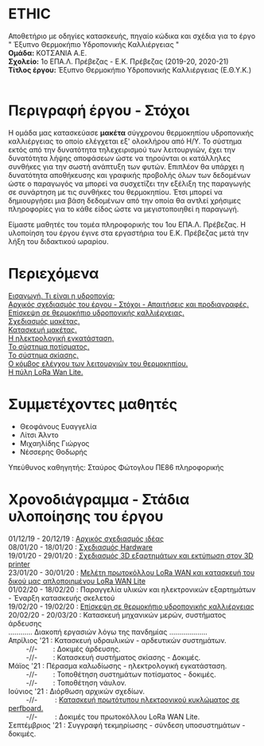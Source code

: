 # ETHIC
Αποθετήριο με οδηγίες κατασκευής, πηγαίο κώδικα και σχέδια για το έργο " Έξυπνο Θερμοκήπιο Υδροπονικής Καλλιέργειας "<br>
**Ομάδα:** ΚΟΤΣΑΝΙΑ Α.Ε. <br/>
**Σχολείο:** 1ο ΕΠΑ.Λ. Πρέβεζας - Ε.Κ. Πρέβεζας (2019-20, 2020-21)<br/>
**Τίτλος έργου:** Έξυπνο Θερμοκήπιο Υδροπονικής Καλλιέργειας (Ε.Θ.Υ.Κ.)<br/> 
<br/>

Περιγραφή έργου - Στόχοι
========================
Η ομάδα μας κατασκεύασε <b>μακέτα</b> σύγχρονου θερμοκηπίου υδροπονικής καλλιέργειας το οποίο ελέγχεται εξ' ολοκλήρου από Η/Υ. Το σύστημα εκτός από την δυνατότητα τηλεχειρισμού των λειτουργιών, έχει την δυνατότητα λήψης αποφάσεων ώστε να τηρούνται οι κατάλληλες συνθήκες για την σωστή ανάπτυξη των φυτών. Επιπλέον θα υπάρχει η δυνατότητα αποθήκευσης και γραφικής προβολής όλων των δεδομένων ώστε ο παραγωγός να μπορεί να συσχετίζει την εξέλιξη της παραγωγής σε συνάρτηση με τις συνθήκες του θερμοκηπίου. Έτσι μπορεί να δημιουργήσει μια βάση δεδομένων από την οποία θα αντλεί χρήσιμες πληροφορίες για το κάθε είδος ώστε να μεγιστοποιηθεί η παραγωγή.

Είμαστε μαθητές του τομέα πληροφορικής του 1ου ΕΠΑ.Λ. Πρέβεζας. Η υλοποίηση του έργου έγινε στα εργαστήρια του Ε.Κ. Πρέβεζας μετά την λήξη του διδακτικού ωραρίου.

Περιεχόμενα
===========

<a href="/md_docs/eisag1.md">Εισαγωγή. Τι είναι η υδροπονία;</a><br>
<a href="/md_docs/eisag2.md">Αρχικός σχεδιασμός του έργου - Στόχοι - Απαιτήσεις και προδιαγραφές.</a><br>
<a href="/md_docs/en6.md">Επίσκεψη σε θερμοκήπιο υδροπονικής καλλιέργειας.</a><br>
<a href="/md_docs/en1.md">Σχεδιασμός μακέτας.</a><br>
<a href="/md_docs/en3.md">Κατασκευή μακέτας.</a><br>
<a href="/md_docs/electrolog.md">Η ηλεκτρολογική εγκατάσταση.</a><br>
<a href="/md_docs/potisma.md">Το σύστημα ποτίσματος.</a><br>
<a href="/md_docs/skiasi.md">Το σύστημα σκίασης.</a><br>
<a href="/md_docs/thermo_node.md">Ο κόμβος ελέγχου των λειτουργιών του θερμοκηπίου.</a><br>
<a href="/md_docs/LoRa_Gateway.md">Η πύλη LoRa Wan Lite.</a><br>

Συμμετέχοντες μαθητές
=====================
<ul>
 <li>Θεοφάνους Ευαγγελία</li>
 <li>Λίτσι Άλντο</li>
 <li>Μιχαηλίδης Γιώργος</li>
 <li>Νέσσερης Θοδωρής</li>
</ul>

Υπεύθυνος καθηγητής: Σταύρος Φώτογλου ΠΕ86 πληροφορικής

Χρονοδιάγραμμα - Στάδια υλοποίησης του έργου
===========================
01/12/19 - 20/12/19 : <a href="md_docs/en1.md">Αρχικός σχεδιασμός ιδέας</a><br/>
08/01/20 - 18/01/20 : <a href="md_docs/en2.md">Σχεδιασμός Hardware</a><br/>
19/01/20 - 29/01/20 : <a href="md_docs/en3.md">Σχεδιασμός 3D εξαρτημάτων και εκτύπωση στον 3D printer</a><br/>
23/01/20 - 30/01/20 : <a href="md_docs/en4.md">Μελέτη πρωτοκόλλου LoRa WAN και κατασκευή του δικού μας απλοποιημένου LoRa WAN Lite</a><br>
01/02/20 - 18/02/20 : Παραγγελία υλικών και ηλεκτρονικών εξαρτημάτων - Έναρξη κατασκευής σκελετού<br>
19/02/20 - 19/02/20 : <a href="md_docs/en6.md">Επίσκεψη σε θερμοκήπιο υδροπονικής καλλιέργειας</a><br/>
20/02/20 - 20/03/20 : Κατασκευή μηχανικών μερών, συστήματος άρδευσης<br/>
............ Διακοπή εργασιών λόγω της πανδημίας ...................<br>
Απρίλιος '21 : Κατασκευή υδραυλικών - αρδευτικών συστημάτων.<br> 
&nbsp;&nbsp;&nbsp;&nbsp;&nbsp;&nbsp;&nbsp;&nbsp;&nbsp;-//-&nbsp;&nbsp;&nbsp;&nbsp;&nbsp;&nbsp;&nbsp;&nbsp;: Δοκιμές άρδευσης.<br>
&nbsp;&nbsp;&nbsp;&nbsp;&nbsp;&nbsp;&nbsp;&nbsp;&nbsp;-//-&nbsp;&nbsp;&nbsp;&nbsp;&nbsp;&nbsp;&nbsp;&nbsp;: Κατασκευή συστήματος σκίασης - Δοκιμές.<br>
Μάϊος '21    : Πέρασμα καλωδίωσης - ηλεκτρολογική εγκατάσταση.<br>
&nbsp;&nbsp;&nbsp;&nbsp;&nbsp;&nbsp;&nbsp;&nbsp;&nbsp;-//-&nbsp;&nbsp;&nbsp;&nbsp;&nbsp;&nbsp;&nbsp;&nbsp;: Τοποθέτηση συστημάτων ποτίσματος - δοκιμές.<br>
&nbsp;&nbsp;&nbsp;&nbsp;&nbsp;&nbsp;&nbsp;&nbsp;&nbsp;-//-&nbsp;&nbsp;&nbsp;&nbsp;&nbsp;&nbsp;&nbsp;&nbsp;: Τοποθέτηση νάυλον.<br>
Ιούνιος '21  : Διόρθωση αρχικών σχεδίων.<br>
&nbsp;&nbsp;&nbsp;&nbsp;&nbsp;&nbsp;&nbsp;&nbsp;&nbsp;-//-&nbsp;&nbsp;&nbsp;&nbsp;&nbsp;&nbsp;&nbsp;&nbsp;&nbsp;: <a href="md_docs/en15.md">Κατασκευή πρωτότυπου ηλεκτρονικού κυκλώματος σε perfboard.</a><br>
&nbsp;&nbsp;&nbsp;&nbsp;&nbsp;&nbsp;&nbsp;&nbsp;&nbsp;-//-&nbsp;&nbsp;&nbsp;&nbsp;&nbsp;&nbsp;&nbsp;&nbsp;&nbsp;: Δοκιμές του πρωτοκόλλου LoRa WAN Lite. <br>
Σεπτέμβριος '21  : Συγγραφή τεκμηρίωσης - σύνδεση υποσυστημάτων - δοκιμές.<br>
<br>

